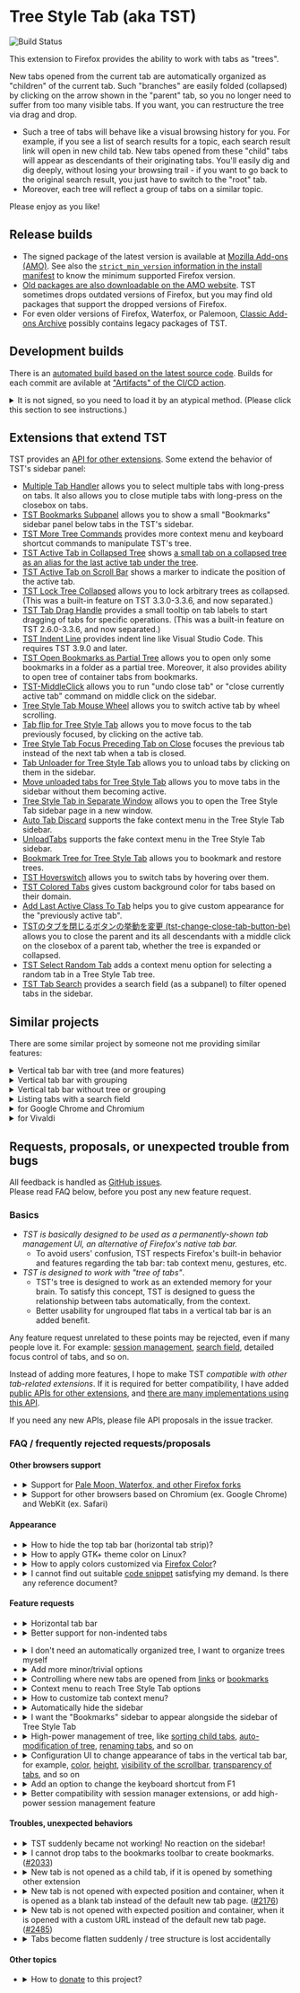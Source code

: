 # Tree Style Tab (aka TST)

![Build Status](https://github.com/piroor/treestyletab/actions/workflows/main.yml/badge.svg?branch=trunk)

This extension to Firefox provides the ability to work with tabs as "trees".

New tabs opened from the current tab are automatically organized as "children" of the current tab.
Such "branches" are easily folded (collapsed) by clicking on the arrow shown in the "parent" tab, so you no longer need to suffer from too many visible tabs.
If you want, you can restructure the tree via drag and drop.

 * Such a tree of tabs will behave like a visual browsing history for you.
   For example, if you see a list of search results for a topic, each search result link will open in new child tab.
   New tabs opened from these "child" tabs will appear as descendants of their originating tabs.
   You'll easily dig and dig deeply, without losing your browsing trail - if you want to go back to the original search result, you just have to switch to the "root" tab.
 * Moreover, each tree will reflect a group of tabs on a similar topic.

Please enjoy as you like!

## Release builds

* The signed package of the latest version is available at [Mozilla Add-ons (AMO)](https://addons.mozilla.org/firefox/addon/tree-style-tab/). See also the [`strict_min_version` information in the install manifest](https://github.com/piroor/treestyletab/blob/master/webextensions/manifest.json#L219) to know the minimum supported Firefox version.
* [Old packages are also downloadable on the AMO website](https://addons.mozilla.org/firefox/addon/tree-style-tab/versions/). TST sometimes drops outdated versions of Firefox, but you may find old packages that support the dropped versions of Firefox. 
* For even older versions of Firefox, Waterfox, or Palemoon, [Classic Add-ons Archive](https://github.com/JustOff/ca-archive) possibly contains legacy packages of TST.

## Development builds

There is an [automated build based on the latest source code](https://piro.sakura.ne.jp/xul/xpi/nightly/treestyletab-we.xpi).
Builds for each commit are avilable at ["Artifacts" of the CI/CD action](https://github.com/piroor/treestyletab/actions?query=workflow%3ACI%2FCD).

<details>
<p><summary>It is not signed, so you need to load it by an atypical method. (Please click this section to see instructions.)</summary></p>

There are two methods to try them in your environment:

* Go to `about:debugging` and click "Load Temporary Add-on" button, then choose the downloaded file. The development build will be loaded and active until you restart Firefox.
* If you want to try it as a regular addon instead of a temporary addon, you need to use [Nightly](https://www.mozilla.org/firefox/channel/desktop/) instead of the stable Firefox or Firefox beta. On Nightly, go to `about:config` and set `xpinstall.signatures.required` to `false`. Then you will be able to install such an unsigned addon.

Also, you can build a custom development build locally. For example, here are the steps to build an XPI on Ubuntu (native, or WSL on Windows 10):

```bash
$ sudo apt install git nodejs npm
$ git clone --recursive https://github.com/piroor/treestyletab.git
$ cd treestyletab/webextensions
$ make
```

Steps to build a specific revision (for example bb467286d58b3da90fd1b2e6ee8a8016e3377b97):

```
$ cd treestyletab/webextensions
$ git checkout bb467286d58b3da90fd1b2e6ee8a8016e3377b97
$ git submodule update
$ make
```

Then you will see new `.xpi` files in the current directory. You can install such a development build via `about:debugging`. Click the `Load Temporary Add-on` button and choose `treestyletab/manifest.json` or a built `.xpi` file.
</details>


## Extensions that extend TST

TST provides an [API for other extensions](https://github.com/piroor/treestyletab/wiki/API-for-other-addons).
Some extend the behavior of TST's sidebar panel:

 * [Multiple Tab Handler](https://addons.mozilla.org/firefox/addon/multiple-tab-handler/) allows you to select multiple tabs with long-press on tabs. It also allows you to close mutiple tabs with long-press on the closebox on tabs.
 * [TST Bookmarks Subpanel](https://addons.mozilla.org/firefox/addon/tst-bookmarks-subpanel/) allows you to show a small "Bookmarks" sidebar panel below tabs in the TST's sidebar.
 * [TST More Tree Commands](https://addons.mozilla.org/firefox/addon/tst-more-tree-commands/) provides more context menu and keyboard shortcut commands to manipulate TST's tree.
 * [TST Active Tab in Collapsed Tree](https://addons.mozilla.org/firefox/addon/tst-active-tab-in-collapsed-tr/) shows [a small tab on a collapsed tree as an alias for the last active tab under the tree](https://github.com/piroor/treestyletab/issues/2192).
 * [TST Active Tab on Scroll Bar](https://addons.mozilla.org/firefox/addon/tst-active-tab-on-scroll-bar/) shows a marker to indicate the position of the active tab.
 * [TST Lock Tree Collapsed](https://addons.mozilla.org/firefox/addon/tst-lock-tree-collapsed/) allows you to lock arbitrary trees as collapsed. (This was a built-in feature on TST 3.3.0-3.3.6, and now separated.)
 * [TST Tab Drag Handle](https://addons.mozilla.org/firefox/addon/tst-tab-drag-handle/) provides a small tooltip on tab labels to start dragging of tabs for specific operations. (This was a built-in feature on TST 2.6.0-3.3.6, and now separated.)
 * [TST Indent Line](https://addons.mozilla.org/firefox/addon/tst-indent-line/) provides indent line like Visual Studio Code. This requires TST 3.9.0 and later.
 * [TST Open Bookmarks as Partial Tree](https://addons.mozilla.org/firefox/addon/tst-open-bookmarks-as-partial-/) allows you to open only some bookmarks in a folder as a partial tree. Moreover, it also provides ability to open tree of container tabs from bookmarks.
 * [TST-MiddleClick](https://addons.mozilla.org/firefox/addon/tst-middleclick/) allows you to run "undo close tab" or "close currently active tab" command on middle click on the sidebar.
 * [Tree Style Tab Mouse Wheel](https://addons.mozilla.org/firefox/addon/tree-style-tab-mouse-wheel/) allows you to switch active tab by wheel scrolling.
 * [Tab flip for Tree Style Tab](https://addons.mozilla.org/firefox/addon/tab-flip-for-tree-style-tab/) allows you to move focus to the tab previously focused, by clicking on the active tab.
 * [Tree Style Tab Focus Preceding Tab on Close](https://addons.mozilla.org/firefox/addon/tst-focus-preceding-tab/) focuses the previous tab instead of the next tab when a tab is closed.
 * [Tab Unloader for Tree Style Tab](https://addons.mozilla.org/firefox/addon/tab-unload-for-tree-style-tab/) allows you to unload tabs by clicking on them in the sidebar.
 * [Move unloaded tabs for Tree Style Tab](https://addons.mozilla.org/firefox/addon/move-unloaded-tabs-for-tst/) allows you to move tabs in the sidebar without them becoming active.
 * [Tree Style Tab in Separate Window](https://addons.mozilla.org/firefox/addon/tst-in-separate-window/) allows you to open the Tree Style Tab sidebar page in a new window.
 * [Auto Tab Discard](https://addons.mozilla.org/firefox/addon/auto-tab-discard/) supports the fake context menu in the Tree Style Tab sidebar.
 * [UnloadTabs](https://addons.mozilla.org/firefox/addon/unload-tabs/) supports the fake context menu in the Tree Style Tab sidebar.
 * [Bookmark Tree for Tree Style Tab](https://addons.mozilla.org/firefox/addon/bookmark-tree-for-tst/) allows you to bookmark and restore trees.
 * [TST Hoverswitch](https://addons.mozilla.org/firefox/addon/tst-hoverswitch/) allows you to switch tabs by hovering over them.
 * [TST Colored Tabs](https://addons.mozilla.org/firefox/addon/tst-colored-tabs/) gives custom background color for tabs based on their domain.
 * [Add Last Active Class To Tab](https://addons.mozilla.org/firefox/addon/add-last-active-class-to-tab/) helps you to give custom appearance for the "previously active tab".
 * [TSTのタブを閉じるボタンの挙動を変更 (tst-change-close-tab-button-be)](https://addons.mozilla.org/firefox/addon/tst-change-close-tab-button-be/) allows you to close the parent and its all descendants with a middle click on the closebox of a parent tab, whether the tree is expanded or collapsed.
 * [TST Select Random Tab](https://addons.mozilla.org/firefox/addon/tst-select-random-tab/) adds a context menu option for selecting a random tab in a Tree Style Tab tree.
 * [TST Tab Search](https://addons.mozilla.org/firefox/addon/tst-search/) provides a search field (as a subpanel) to filter opened tabs in the sidebar.


## Similar projects

There are some similar project by someone not me providing similar features:

<details id="similar-projects-vertical-tab-bar-with-tree"><summary>Vertical tab bar with tree (and more features)</summary>
  
  * [Tree Tabs](https://addons.mozilla.org/firefox/addon/tree-tabs/)
  * [Sidebery](https://addons.mozilla.org/firefox/addon/sidebery/)
  * [ftt](https://addons.mozilla.org/firefox/addon/ftt/)
  </details>
<details id="similar-projects-vertical-tab-bar-with-grouping"><summary>Vertical tab bar with grouping</summary>
  
  * [Container Tabs Sidebar](https://addons.mozilla.org/firefox/addon/container-tabs-sidebar/)
  * [Sidebar Tabs](https://addons.mozilla.org/firefox/addon/sidebartabs/)
  * [Tab Sidebar](https://addons.mozilla.org/firefox/addon/tab-sidebar-we/)
  </details>
<details id="similar-projects-vertical-tab-bar-without-tree-or-grouping"><summary>Vertical tab bar without tree or grouping</summary>
  
  * [Tab Center Reborn](https://addons.mozilla.org/firefox/addon/tabcenter-reborn/)
  * [Vertical Tabs Reloaded](https://addons.mozilla.org/firefox/addon/vertical-tabs-reloaded/)
  * [Vertigo Tabs](https://addons.mozilla.org/firefox/addon/vertigo-tabs/)
  * [Sidebar+](https://addons.mozilla.org/firefox/addon/sidebar_plus/)
  * [Tabs2List](https://addons.mozilla.org/firefox/addon/tabs-2-list/)
  </details>
<details id="similar-projects-listing-tabs-with-a-search-field"><summary>Listing tabs with a search field</summary>
  
  Some extensions provide a pop-up list of tabs with a search field that complements TST:
  
  * [Tab Manager v2](https://addons.mozilla.org/firefox/addon/tab-manager-v2)
  * [TabSearch](https://addons.mozilla.org/firefox/addon/tab_search/)
  * [Tabby - Window & Tab Manager](https://addons.mozilla.org/firefox/addon/tabby-window-tab-manager/)
  * [Tab Master 5000](https://addons.mozilla.org/firefox/addon/tab-master-5000/)
  * [Power Tabs](https://addons.mozilla.org/firefox/addon/power-tabs/)
  * [Tabs2List](https://addons.mozilla.org/firefox/addon/tabs-2-list/): provides not only sidebar panel but a toolbar button with a popup panel also. It has an option to show a search field in the panel by default.
  </details>
<details id="similar-projects-for-google-chrome-and-chromium"><summary>for Google Chrome and Chromium</summary>
  
  * [Sidewise Tree Style Tabs](https://chrome.google.com/webstore/detail/sidewise-tree-style-tabs/biiammgklaefagjclmnlialkmaemifgo)
  * [Tabs Outliner](https://chrome.google.com/webstore/detail/tabs-outliner/eggkanocgddhmamlbiijnphhppkpkmkl)
  * [Treely: Tree Style Tab Manager](https://chrome.google.com/webstore/detail/treely-tree-style-tab-man/hbledhepdppepjnbnohiepcpcnphimdj)
  * [Tree Style Tab](https://chrome.google.com/webstore/detail/tree-style-tab/oicakdoenlelpjnkoljnaakdofplkgnd)
  </details>
<details id="similar-projects-for-vivaldi"><summary>for Vivaldi</summary>
  
  * [Tree Tabs](https://drive.google.com/drive/folders/0B3jXQpRtOfvSdkN4RW5XN2tOc3c)
  </details>


## Requests, proposals, or unexpected trouble from bugs

All feedback is handled as [GitHub issues](https://github.com/piroor/treestyletab/issues).  
Please read FAQ below, before you post any new feature request.

### Basics

 * *TST is basically designed to be used as a permanently-shown tab management UI, an alternative of Firefox's native tab bar.*
   * To avoid users' confusion, TST respects Firefox's built-in behavior and features regarding the tab bar: tab context menu, gestures, etc.
 * *TST is designed to work with "tree of tabs"*.
   * TST's tree is designed to work as an extended memory for your brain. To satisfy this concept, TST is designed to guess the relationship between tabs automatically, from the context.
   * Better usability for ungrouped flat tabs in a vertical tab bar is an added benefit.

Any feature request unrelated to these points may be rejected, even if many people love it.
For example: [session management](https://addons.mozilla.org/firefox/addon/tab-session-manager/), [search field](https://addons.mozilla.org/firefox/addon/tab_search/), detailed focus control of tabs, and so on.

Instead of adding more features, I hope to make TST *compatible with other tab-related extensions*.
If it is required for better compatibility, I have added [public APIs for other extensions](https://github.com/piroor/treestyletab/wiki/API-for-other-addons), and [there are many implementations using this API](#addons-extend-tst).

If you need any new APIs, please file API proposals in the issue tracker.

### FAQ / frequently rejected requests/proposals

#### Other browsers support

* <details id="other-browsers-support-support-for-pale-moon-waterfox-and-other-firefox-forks"><summary>Support for <a href="https://github.com/piroor/treestyletab/issues/1043">Pale Moon, Waterfox, and other Firefox forks</a></summary>
  
  Please use [a forked version of TST for Pale Moon](https://github.com/oinkin/treestyletab) instead.
  TST is designed for latest release of Mozilla Firefox (*Please see also the [`strict_min_version` information in the install manifest](https://github.com/piroor/treestyletab/blob/master/webextensions/manifest.json#L203) to know the minimum supported Firefox version)<!-- and Mozilla Firefox ESR-->, and other applications forked from Firefox are not supported.
  
  "Waterfox Current" looks based on Firefox ESR68 and you can install TST 2.0 and later to it.
  However "Waterfox Classic" based on Firefox 56 is never supported.
  </details>
* <details id="other-browsers-support-support-for-other-browsers-based-on-chromium-ex-google-chrome-and-weblit-ex-safari"><summary>Support for other browsers based on Chromium (ex. Google Chrome) and WebKit (ex. Safari)</a></summary>
  
  TST can't be ported to other browsers because [it depends on some Firefox specific APIs like `sidebar`](https://github.com/piroor/treestyletab/issues/2801#issuecomment-768584534), so it needs to be re-implemented completely.
  Sorry, but I won't re-implement TST as an extension for other browsers by myself because I use Firefox.
  (But [there are some alternatives developed by others](#similar-projects).)
  </details>

#### Appearance

* <details id="appearance-how-to-hide-the-top-tab-bar-horizontal-tab-strip"><summary>How to hide the top tab bar (horizontal tab strip)?</summary>
  
  As a workaround, you can [create a `userChrome.css` file.](https://github.com/piroor/treestyletab/wiki/Code-snippets-for-custom-style-rules#for-userchromecss)
  But please remind that I - the original author of TST - never recommend such an usage, because TST doesn't cover full features of the native tabs due to restrictions of WebExtensions API so *some tab features become inaccessible*, and I also believe that TST is not enough stable to replace Firefox's tab bar completely.
  Thus I usually use TST together with horizontal tab bar for safety.
  
  If I hid the tab bar on my environment in my daily use, I might maintain the userChrome.css hack by myself, but actually I don't do that.
  So guidance to hide the tab bar need to be maintained by people who really use.
  I think it is a nightmare for regular people who don't know how to research and find out solutions with debugger.
  I intentionally don't describe details how to hide the horizontal tab bar, to save people from critical troubles.
  
  I say again, I don't recommend you to hide the horizontal tab bar if you cannot write any suitable userChrome.css hack by yourself.
  I have no motivation to investigate how to hide the horizontal tab bar, because I'll never do that and it may lead people to troubles.
  </details>
* <details id="appearance-how-to-apply-gtk-theme-color-on-linux"><summary>How to apply GTK+ theme color on Linux?</summary>
  
  Due to restrictions within Firefox, TST can not apply GTK+ theme color to its appearance by default. If you want TST's UI with colors to match other parts of Firefox, you need to configure your environemnt, Firefox and TST as:
  
  * Set and export an environment variable `GTK_THEME` in your `.profile` or somewhere like: `export GTK_THEME=<Your theme name like Arc-Dark>` (I don't know why but [CSS system colors on Firefox won't respect GTK's theme colors, if this environemnt variable is missing](https://github.com/piroor/treestyletab/issues/2969).)
  * Firefox's about:config
    * *`widget.content.allow-gtk-dark-theme`=`true` (not default)*
    * `widget.content.gtk-theme-override`=unset (default)
  * TST's options (pattern 1, using "Proton" theme)
    * "Appearance" => "Theme" => "Proton" (default)
    * "Development" => "Color scheme" => "System Color" (default)
  * TST's options (pattern 1b, using "Photon" theme)
    * "Appearance" => "Theme" => "Photon" (default)
    * *"Advanced" => "Extra style rules..." => [paste these lines](https://github.com/piroor/treestyletab/blob/5a8569c22feeaedeecde623a86832db7bc0419a2/webextensions/sidebar/styles/photon/photon.css#L49-L76) (not default)*
    * "Development" => "Color scheme" => "System Color" (default)
  * TST's options (pattern 2, using less extra style rules)
    * *"Appearance" => "Theme" => "High Contrast" (not default)*
    * "Advanced" => "Extra style rules..." => no active style rule (default)
    * "Development" => "Color scheme" => "System Color" (default)
  
  For more details, please see also [the discussions in the issue #2667](https://github.com/piroor/treestyletab/issues/2667).
  </details>
* <details id="appearance-how-to-apply-colors-customized-via-firefox-color"><summary>How to apply colors customized via <a href="https://color.firefox.com/">Firefox Color</a>?</summary>
  
  In short, there is a workaround:
  
  1. Go to TST's options.
  2. Choose "Development" => "Color scheme" => "Photon".
  3. Add a [CSS declaration applying Firefox's native tab colors](https://github.com/piroor/treestyletab/wiki/Code-snippets-for-custom-style-rules#apply-tab-colors-exactly-same-to-firefoxs-native-2780) to "Advanced" => "Extra style rules for contents provided by Tree Style Tab".
  
  For more detailed background, please see also [my comment in the issue #2780](https://github.com/piroor/treestyletab/issues/2780#issuecomment-746043627).
  </details>
* <details id="appearance-i-cannot-find-out-suitable-code-snippet-satisfying-my-demand-is-there-any-reference-document"><summary>I cannot find out suitable <a href="https://github.com/piroor/treestyletab/wiki/Code-snippets-for-custom-style-rules">code snippet</a> satisfying my demand. Is there any reference document?</summary>
  
  Sadly there is no stable reference document due to unstableness of TST's DOM structure. The [code snippets](https://github.com/piroor/treestyletab/wiki/Code-snippets-for-custom-style-rules) are just examples for the time they were written, and they may be broken by changes on TST itself, thus they need to be updated by users through [investigation with the debugger](https://github.com/piroor/treestyletab/wiki/How-to-inspect-tree-of-tabs#how-to-inspect-the-sidebar).
  </details>

#### Feature requests

* <details id="feature-requests-horizontal-tab-bar"><summary>Horizontal tab bar</summary>
  
  It is not possible for Tree Style Tab to support horizontal tabs. 
  TST 2.0 and later is implemented as a Firefox sidebar, there is no chance to provide a horizontal version of the extension.
  </details>
* <details id="feature-requests-better-support-for-non-indented-tabs"><summary>Better support for non-indented tabs</summary>
  
  This is beyond the scope of "Tree" Style Tab.
  There exist [complementary extensions that can provide vertical tabs without a tree](#similar-projects).
  </details>
<!--
* <details id="feature-requests-better-tab-context-menu"><summary>Better tab context menu</summary>
  
  Full-featured, expanded outside of the sidebar, access keys, and so on: [available with Firefox 64 and later](https://piro.sakura.ne.jp/latest/blosxom/mozilla/xul/2018-10-14_override-context-on-fx64.htm#topic2018-10-14_override-context-on-fx64).
  
  [WebExtensions API](https://developer.mozilla.org/en-US/docs/Mozilla/Add-ons/WebExtensions) restrictions prevent implementation of some features.
  See for example Mozilla bug [1417183 - Provide a web extensions API-based way to send pages between devices](https://bugzilla.mozilla.org/show_bug.cgi?id=1417183) (_WONTFIX_).
  </details>
-->
* <details id="feature-requests-i-dont-need-an-automatically-organized-tree-i-want-to-organize-trees-myself"><summary>I don't need an automatically organized tree, I want to organize trees myself</summary>
  
  You can switch off this behavior:
  
  1. Go to TST's configuration.
  2. "Development" section.
  3. Expand the section "All Configs". Then all internal configurations are listed.
  4. Clear the ☐ `autoAttach` checkbox.
  5. Clear the ☐ `syncParentTabAndOpenerTab` checkbox.
  
  With those preferences unset, TST will no longer automatically attach new tabs to a tree.
  
  To select multiple tabs, for drag-and-drop: <kbd>Shift</kbd>/<kbd>Ctrl</kbd>-click. [Multiple Tab Handler](https://addons.mozilla.org/firefox/addon/multiple-tab-handler/) has additional features.
  </details>
* <details id="feature-requests-add-more-minor-trivial-options"><summary>Add more minor/trivial options</summary>
  
  Please see the [list of helper extensions](#addons-that-extend-tst).
  For the appearance of tabs in the sidebar, [custom user styles](https://github.com/piroor/treestyletab/wiki/Code-snippets-for-custom-style-rules) may help.
  
  The variety of configurations for TST will not increase infinitely.
  Instead, I hope to reduce the variety.
  High customizability is out of scope.
  I want to limit options to those that are truly essential.
  Too many options would kill this project, because they would cloud the main concept of TST and would attract people who don't share my core vision.
  
  Here is a list of policies about accepting or rejecting new option requests:
  
  * If Firefox has the option, TST also should provide similar option to emulate it. (ex. `browser.tabs.closeTabByDblclick` emulation, `browser.tabs.seleectOwnerOnClose` emulation, warnings for closing multiple tabs, style switch for leftside/rightside sidebar)
  * If TST imitates Firefox's UI and Firefox doesn't provide any options to control them, TST basically don't provide options for them. (ex. visibility options for imitated context menu commands)
  * If it is essential for accessibility, TST should provide the option. (ex. text direction option, animation effects, "High Contrast" theme, color switch for the toolbar button icon)
  * If it is impossible to be done via simple CSS tricks, TST should provide the option. (ex. unfaviconizing of pinned tabs, positioning options for new tabs, drag-and-drop behavior)
  * If it is already available during combination with another extension, TST don't provide options for them. (ex. coloring of tabs, suspending of tabs, detailed control of tab focus)
  
  Please remind that some existing options may violate these policies due to histroical reasons.
  </details>
* <details id="feature-requests-controlling-where-new-tabs-are-opened-from-links-or-bookmarks"><summary>Controlling where new tabs are opened from <a href="https://github.com/piroor/treestyletab/issues/1052">links</a> or <a href="https://github.com/piroor/treestyletab/issues/263">bookmarks</a></summary>
  
  Available with TST 3.7.0 and later, as an expert option: "Tabs from any other trigger" under the "New Tabs Behavior" section.
  [We cannot control the behavior for each detailed case, due to limitations of the WebExtensions API.](https://github.com/piroor/treestyletab/issues/2391#issuecomment-542302281)
  </details>
* <details id="feature-requests-context-menu-to-reach-tree-style-tab-options"><summary>Context menu to reach Tree Style Tab options</summary>
  
  If you use the TST toolbar button, you can open the options page directly from the context menu of the button. 
  Globally, Firefox provides a "Manage Extension" command in the context menus of toolbar buttons that are provided by extensions. 
  TST provides additional commands, such as the options dialog at the menu for a shortcut.
  
  I'm against providing a command such as "TST Options" in the tab context menu, for these reasons:
  
  * The command is fundamentally unrelated to the context: "what command do you want to invoke for the tab?"
  * If you need to change options too frequently during daily use, something is wrong. For example, failure of auto-detection of TST for your action's context. Instead of working around, I believe that such problems should be fixed through improved auto-detection by TST.
  
  If you do frequently open TST options, you can bookmark this address: `ext+treestyletab:options` – your bookmark will open the options page in a tab.
  </details>
* <details id="feature-requests-how-to-customize-tab-context-menu"><summary>How to customize tab context menu?</summary>
  
  You can do this with `userChrome.css`. There's advice for [activation of `userChrome.css`](https://github.com/piroor/treestyletab/wiki/Code-snippets-for-custom-style-rules#for-userchromecss) and [style rules to hide specific context menu items](https://github.com/piroor/treestyletab/wiki/Code-snippets-for-custom-style-rules#hide-context-menu-items-in-the-sidebar-2116).
  
  I have no plan to add a configuration UI for items that are native to the tab context menu of Firefox.
  [Here are some comments describing my reasons for this decision.](https://github.com/piroor/treestyletab/issues/2658)
  ([There is another FAQ topic, please see it also.](#feature-requests-add-more-minor-trivial-options))
  </details>
* <details id="feature-requests-automatically-hide-the-sidebar"><summary>Automatically hide the sidebar</summary>
  
  Due to limitations of the WebExtensions API, this is impossible.
  There exists [a workaround with userChrome.css](https://github.com/piroor/treestyletab/wiki/Code-snippets-for-custom-style-rules#auto-showhide-sidebar-by-mouseover-hover).
  
  The WebExtensions API allows us to toggle visibility of the sidebar with [keyboard shortcuts](https://developer.mozilla.org/en-US/docs/Mozilla/Add-ons/WebExtensions/manifest.json/commands#Key_combinations) and the toolbar button.
  Other arbitrary timings are disallowed, including `mouseover` and long-press of a key.
  </details>
* <details id="feature-requests-i-want-the-bookmarks-sidebar-to-appear-alongside-the-sidebar-of-tree-style-tab"><summary>I want the "Bookmarks" sidebar to appear alongside the sidebar of Tree Style Tab</summary>
  
  This is currently impossible due to Mozilla bug [1328776 - Provide ability to show multiple sidebar contents parallelly)](https://bugzilla.mozilla.org/show_bug.cgi?id=1328776). Workarounds include:
  
  * [TST Bookmarks Subpanel](https://addons.mozilla.org/firefox/addon/tst-bookmarks-subpanel/), which places a collapsible "Bookmarks" panel below Tree Style Tabs.
  * [Aggregate Tabs to Main Window](https://addons.mozilla.org/firefox/addon/aggregate-tabs-to-main-window/), through which multiple windows can help your workflow – "one window for a sidebar", "another window for browsing tabs". You can treat such windows as virtual multiple sidebars.
  </details>
* <details id="feature-requests-high-power-management-of-tree-like-sorting-child-tabs-auto-modification-of-tree-renaming-tabs-and-so-on"><summary>High-power management of tree, like <a href="https://github.com/piroor/treestyletab/issues/94">sorting child tabs</a>, <a href="https://github.com/piroor/treestyletab/issues/509">auto-modification of tree</a>, <a href="https://github.com/piroor/treestyletab/issues/794">renaming tabs</a>, and so on</summary>
  
  Please see the [list of helper extensions](#addons-that-extend-tst).
  [TST More Tree Commands](https://addons.mozilla.org/firefox/addon/tst-more-tree-commands/)'s [issue tracker](https://github.com/piroor/tst-more-tree-commands/issues) may be a good place to track your request.
  
  Please note that "useful" features won't be implemented to TST itself as a built-in feature.
  ([There is another FAQ topic, please see it also.](#feature-requests-add-more-minor-trivial-options))
  
  I believe that generally "tree of tabs should be a visualized history of web browsing", because they are built on relations where you came from.
  Possibly such a tree is facially chaotic, but it just mirrors your actual footmarks, so you'll easily find out where is the target tab based on a map in your mind. Moreover, those relations themselves may let you recall forgotten idea you thought while you were browsing those tabs.
  
  On the other hand, sorted tabs based on URLs or something will be beautiful - but that's all.
  Such sorted tabs won't help me - I'm very forgetful.
  In other words, I just need something which memorizes my chaotic mind as-is.
  
  By the way, my another addon [Multiple Tab Handler](https://addons.mozilla.org/firefox/addon/multiple-tab-handler/) will help you if you frequently modify tree by drag and drop.
  It provides ability to select multiple tabs by Ctrl-Click or Shift-Click and you can drag selected tabs at once.
  </details>
* <details id="feature-requests-configuration-ui-to-change-appearance-of-tabs-in-the-vertical-tab-bar-for-example-color-height-visibility-of-the-scrollbar-transparency-of-tabs-and-so-on"><summary>Configuration UI to change appearance of tabs in the vertical tab bar, for example, <a href="https://github.com/piroor/treestyletab/issues/539">color</a>, <a href="https://github.com/piroor/treestyletab/issues/236">height</a>, <a href="https://github.com/piroor/treestyletab/issues/514">visibility of the scrollbar</a>, <a href="https://github.com/piroor/treestyletab/issues/651">transparency of tabs</a>, and so on</summary>
  
  There is a plan to implement an input field to write custom CSS rules, so it will work like as `userChrome.css`.
  See the [code snippets](https://github.com/piroor/treestyletab/wiki/Code-snippets-for-custom-style-rules) and [details of inspection for the sidebar contents](https://github.com/piroor/treestyletab/issues/1725#issuecomment-359856516).
  </details>
* <details id="feature-requests-add-an-option-to-change-the-keyboard-shortcut-from-f1"><summary>Add an option to change the keyboard shortcut from F1</summary>
  
  [Firefox itself provides the feature.](https://support.mozilla.org/en-US/kb/manage-extension-shortcuts-firefox)
  </details>
* <details id="feature-requests-better^compatibility-with-session-manager-extensions-or-add-high-power-session-management-feature"><summary>Better compatibility with session manager extensions, or add high-power session management feature</summary>
  
  TST should work well with any other session manager extension together, if it respects [`openerTabId` of `tabs.Tab`](https://developer.mozilla.org/en-US/docs/Mozilla/Add-ons/WebExtensions/API/tabs/Tab).
  [Tab Session Manager (aka TSM)](https://addons.mozilla.org/firefox/addon/tab-session-manager/) is one of examples.
  (Moreover, TST also provides an [API to open tabs with structure more safely](https://github.com/piroor/treestyletab/wiki/API-for-other-addons#open-new-tab-bypassing-tsts-tab-control-behavior).
  TST and the session manager extension will work together more smoothly, if it opens tabs via the API.)
  
  In other words, TST can't collaborate with any other extension if it does not give `openerTabId` as a hint to construct trees.
  On such cases it is required to improve the other collaborator extension itself.
  Sadly [it beyonds my power and needs a cooperation by the extension's author](https://github.com/piroor/treestyletab/issues/2914).
  
  As a workaround, you can use TST's bookmarking feature to save trees of tabs.
  Select tabs (via Ctrl-click or Shift-click on tabs in the sidebar) and choose "Bookmark Tabs..." from the context menu, then TST creates a bookmark folder and bookmarks under the folder from selected tabs.
  After that please right-click on the bookmark folder and choose "Open All as a Tree", then you'll get tabs with restored tree structure.
  </details>

#### Troubles, unexpected behaviors

* <details id="feature-requests-tst-suddenly-become-not-working-no-reaction-on-the-sidebar"><summary>TST suddenly became not working! No reaction on the sidebar!</summary>
  
  1. Please try closing the sidebar and reopen it again, to reload the sidebar presentation module of TST.
     TST may work again if the trouble is due to a disconnection between TST's internal modules.
  2. If reopening the sidebar doesn't solve the problem, try disabling and re-enabling TST on the add-ons manager, to reload TST completely.
     TST may work again if the trouble is due to something broken internal status of TST itself.
  3. If both reopening and reloading don't solve the problem, restart Firefox please.
     If the trouble is due to something problems happening in a deeply low layer, we cannot recover the normal status without restarting of Firefox.
* <details id="feature-requests-i-cannot-drop-tabs-to-the-bookmarks-toolbar-to-create-bookmarks-2033"><summary>I cannot drop tabs to the bookmarks toolbar to create bookmarks. (<a href="https://github.com/piroor/treestyletab/issues/2033">#2033</a>)</summary>
  
  In short: shift-dragging of tabs will allow you to drop tabs to the bookmarks toolbar. Otherwise [TST Bookmarks Subpanel](https://addons.mozilla.org/firefox/addon/tst-bookmarks-subpanel/) possibly helps you.
  
  From [a change introduced at the bug 1453153 (affects on Firefox 63 and later)](https://bugzilla.mozilla.org/show_bug.cgi?id=1453153), now Firefox doesn't allow extensions to provide ability to do "creating bookmarks (or links) by drag and drop of tabs" and "detach a tab to a new window by dropping it outside of the window" in same time - those functionailities are quite exclusive.
(For more technical details, see [my comment at the issue #2033](https://github.com/piroor/treestyletab/issues/2033#issuecomment-422157577).)
  
  Thus, now TST provides two different effects to gestures:
  
  * Dragging tabs to out of the tab bar: detach dropped tabs to a new window. You cannot drop tabs to the bookmark toolbar.
  * Shift-dragging tabs to out of the tab bar: create links to the desktop from dropped tabs. You can drop tabs to the bookmark toolbar to create bookmarks.
  
  You can switch these behaviors.
  Please go to the "Drag and Drop" section of TST's options page.
  (By the way, [TST Bookmarks Subpanel](https://addons.mozilla.org/firefox/addon/tst-bookmarks-subpanel/)'s small Bookmarks panel always accept drag and drop of TST's tree without such modifier keys.)
  
  For more preference, you can use a [small drag handles](https://addons.mozilla.org/firefox/addon/tst-tab-drag-handle/) with a helper addon: they will appear when the cursor is hovering on left edge (or right edge for inverted appearance) of a tab for a while.
  You can start dragging of the tab from one of handles, with specified effect for each without any modifier key.
  </details>
* <details id="feature-requests-new-tab-is-not-opened-as-a-child-tab-if-it-is-opened-by-something-another-extension"><summary>New tab is not opened as a child tab, if it is opened by something other extension</summary>
  
  TST should work well with any other extension together, if it respects [`openerTabId` of `tabs.Tab`](https://developer.mozilla.org/en-US/docs/Mozilla/Add-ons/WebExtensions/API/tabs/Tab).
  Tabs opened with the information will automatically organized as children of the opener tab, by TST.
  
  In other words, TST can't collaborate with any other extension if it does not give `openerTabId` as a hint to construct trees.
  On such cases it is required to improve the other collaborator extension itself.
  Sadly it beyonds my power and needs a cooperation by the extension's author.
  </details>
* <details id="feature-requests-new-tab-is-not-opened-with-expected-position-and-container-when-it-is-opened-as-a-blank-tab-instead-of-the-default-new-tab-page-2176"><summary>New tab is not opened with expected position and container, when it is opened as a blank tab instead of the default new tab page. (<a href="https://github.com/piroor/treestyletab/issues/2176#issuecomment-714853450">#2176</a>)</summary>
  
  This is a known issue and hard (or impossible) to be fixed on TST, due to restrictions of WebExtensions API.
  TST cannot detect "a new blank tab is intentionally opened by the user with the keyboard shortcut Ctrl-T", because all new tabs are initially opened with the `about:blank` URL even if you open a new tab from a link.
  Sadly there is no more hint to detect the context how a new tab is opened by you.
  
  For a workaround, you can define a custom shortcut to open a new blank tab with TST's settings: assigning something shortcut for the command "Open a new tab: Child Tab" at the add-ons manager.
  Go to `about:addons` => click the gear button => "Manage Extension Shortcuts" => "Tree Style Tab" => "Show 40 More" => "Open a new tab: Child Tab" => set something shortcut like Ctrl+Alt+T, then you'll get a child tab as expected with the shortcut instead of the default Ctrl-T.
  </details>
* <details id="feature-requests-new-tab-is-not-opened-with-expected-position-and-container-when-it-is-opened-with-a-custom-url-instead-of-the-default-new-tab-page-2485"><summary>New tab is not opened with expected position and container, when it is opened with a custom URL instead of the default new tab page. (<a href="https://github.com/piroor/treestyletab/issues/2485#issuecomment-719673532">#2485</a>)</summary>
  
  You need to change the TST's option `New Tabs Behavior` => `Basic control for New Blank Tab` => `Guess a newly opened tab as opened by "New Blank Tab" action, when it is opened with the URL` to detect new tabs opened with any custom URL.
  It is `about:newtab` by default for Firefox's native new tabs.

  * If you use any addon providing a fixed custom new tab page (ex. [Momentum](https://addons.mozilla.org/firefox/addon/momentumdash/)), open a new tab and show the developer tool with the keyboard shortcut `Ctrl-Shift-K`, then type `location.href` in the console. You'll see the actual URL of the new tab page like `moz-extension://XXXXXXXX-XXXX-XXXX-XXXX-XXXXXXXXXXXX/dashboard.html`.
    The UUID part is random due to security reasons.
  * If you use [New Tab Override](https://addons.mozilla.org/firefox/addon/new-tab-override/) to set a custom URL for new tabs, you cannot get the actual internal URL of new tabs with the method above, because it is immediately redirected.
    It is `moz-extension://XXXXXXXX-XXXX-XXXX-XXXX-XXXXXXXXXXXX/html/newtab.html`, the UUID part can be found at `about:debugging#/runtime/this-firefox` => `Extensions` => `New Tab Override` => `Internal UUID`.
  </details>
* <details id="feature-requests-tabs-become-flatten-suddenly-tree-strucutre-is-lost-accidentally"><summary>Tabs become flatten suddenly / tree structure is lost accidentally</summary>
  
  Such a problem may happen sometimes regardless I'm continuously struggling to solve them. Sadly on most cases there is no way to get back lost tree structure. (Sometimes, closing the window and restoring it via Ctrl-Shift-N may restore the window with correct tree structure, but it is effective only on very limited cases.)
  There are some workarounds to save your tree of tabs before you encounter such a situation:

  * [Tab Session Manager](https://addons.mozilla.org/firefox/addon/tab-session-manager/) supports saving sessions with tree information. Please remind that you need to activate compatibility option manually.
  * TST allows you to take a snapshot of tabs tree to a bookmark folder. Select all tabs (via shift-click, ctrl-click, or "Select All Tabs"), and bookmark selected tabs via the "Bookmark Tabs..." command in tabs context menu on the sidebar panel. Created bookmarks will have `>` marks in their title, it means their tree level. Right click on the bookmark folder and choose the command "Open All as a Tree", then TST will open tabs from the bookmark folder with tree structure constructed from the `>` marks of their title.
  </details>

#### Other topics

* <details id="other-topics-how-to-donate-to-this-project"><summary>How to <a href="https://github.com/piroor/treestyletab/issues/761">donate</a> to this project?</summary>
  
  Thanks, but sorry, I have no plans to accept any dontations for these reasons:
  
  * The biggest reason is: because I want to keep me as the prime user of this project.
    I want to keep having a privilege to say "no" about requests that do not match my vision.
    My hands are already full with maintenance of Tree Style Tab for my use case.
    (Of course I know that donation is not payment, but I'm afraid that I would think about voices from people who did donation more seriously and it would unconsciously conflict with my policies.)
  * Also, I'm afraid of [social undermining](https://en.wikipedia.org/wiki/Social_undermining).
  * I'm an employee of the [ClearCode Inc.](https://www.clear-code.com/)
    My employer allows me to develop my extensions during business hours, because my job is technical support to customers (enterprise users of Firefox and Thunderbird) and the development increases my skills with Firefox and Thunderbird.
    In other words, my addon projects already have monetary support enoughly.
    Stagnation of my addon projects are mostly caused from technical reasons or lowering of motivation, not monetary reasons.
  
  Any other contribution to this project is welcome - translation, debugging, triaging of issues, and more.
  If you have fixed a bug you met, please send a pull request - I'll merge it.
  If you have different plans about TST, please fork this project freely for your purpose, if needed.
  </details>
